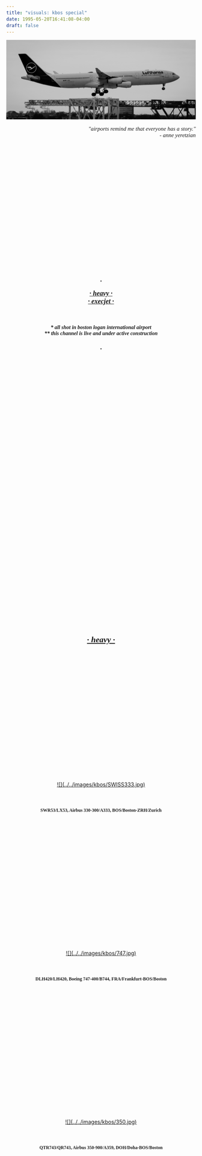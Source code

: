 ```yaml
---
title: "visuals: kbos special"
date: 1995-05-20T16:41:08-04:00
draft: false
---
```


![](../../images/kbos/DLH340.jpg)

<div style='font-size: 15px; font-family: didot, serif' align='right'>
    <i>
    "airports remind me that everyone has a story."<br>
     - anne yeretzian
     </i>
</div>
<a id="menu"></a>

<!--more-->


<img vspace="180">
<div style='font-size: 18px' align='center'> <b>.</b> </div>
<br>
<div style='font-size: 18px; font-family: didot, serif' align='center'>
    <b><i><a href="#heavy">
    · heavy ·
    </a></b></i> <br>
</div>
<div style='font-size: 18px; font-family: didot, serif' align='center'>
    <b><i><a href="#execjet">
    · execjet ·
    </b></i></a> <br>
</div>
<br><br><br>
<div style='font-size: 14px; font-family: didot, serif' align='center'>
    <b><i>
    * all shot in boston logan international airport <br>
    ** this channel is live and under active construction <br>
    </b></i></a>
</div>
<br>
<div style='font-size: 18px' align='center'> <b>.</b> </div>
<img vspace="180">

<a id="heavy"></a>
<img vspace="180">
<div style='font-size: 22px; font-family: didot, serif' align='center'>
    <b><i><a href="#menu">
    · heavy ·
    </b></i></a>
</div>
<img vspace="180">

<!-- HEAVY -->
<div align='center'><div style='width:66%;'>
    <a href="#" data-featherlight="../../images/kbos/SWISS333.jpg">
        ![](../../images/kbos/SWISS333.jpg)</a>
</div></div>
<img vspace="25">
<div style='font-size: 12px; font-family: didot, serif' align='center'>
    <b>
    SWR53/LX53, Airbus 330-300/A333, BOS/Boston-ZRH/Zurich <br>
    </b></a>
</div>
<img vspace="180">
<div align='center'><div style='width:100%;'>
    <a href="#" data-featherlight="../../images/kbos/747.jpg">
        ![](../../images/kbos/747.jpg)</a>
</div></div>
<img vspace="25">
<div style='font-size: 12px; font-family: didot, serif' align='center'>
    <b>
    DLH420/LH420, Boeing 747-400/B744, FRA/Frankfurt-BOS/Boston <br>
    </b></a>
</div>
<img vspace="180">
<div align='center'><div style='width:80%;'>
    <a href="#" data-featherlight="../../images/kbos/350.jpg">
        ![](../../images/kbos/350.jpg)</a>
</div></div>
<img vspace="25">
<div style='font-size: 12px; font-family: didot, serif' align='center'>
    <b>
    QTR743/QR743, Airbus 350-900/A359, DOH/Doha-BOS/Boston <br>
    </b></a>
</div>
<img vspace="180">

<img vspace="180">

<img vspace="180">
